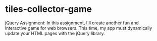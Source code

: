 # tiles-collector-game
jQuery Assignment: In this assignment, I'll create another fun and interactive game for web browsers. This time, my app must dynamically update your HTML pages with the jQuery library.
